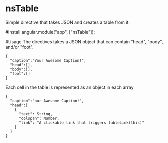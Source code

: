 # nsTable
Simple directive that takes JSON and creates a table from it.

#Install
angular.module("app", ["nsTable"]);

#Usage
The directives takes a JSON object that can contain "head", "body", and/or "foot".

```
{  
  "caption":"Your Awesome Caption!",
  "head":[],
  "body":[],
  "foot":[]
}
```

Each cell in the table is represented as an object in each array

```
{  
  "caption":"our Awesome Caption!",
  "head":[
    {
      "text": String,
      "colspan": Number,
      "link": "A clickable link that triggers tableLink(this)"
    }
  ]
}
```
